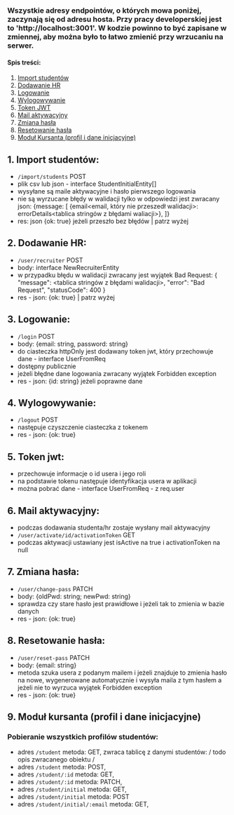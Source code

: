 ### Wszystkie adresy endpointów, o których mowa poniżej, zaczynają się od adresu hosta. Przy pracy developerskiej jest to 'http://localhost:3001'. W kodzie powinno to być zapisane w zmiennej, aby można było to łatwo zmienić przy wrzucaniu na serwer.

#### Spis treści:
1. [Import studentów](#1-import-studentów)
2. [Dodawanie HR](#2-dodawanie-hr)
3. [Logowanie](#3-logowanie)
4. [Wylogowywanie](#4-wylogowywanie)
5. [Token JWT](#5-token-jwt)
6. [Mail aktywacyjny](#6-mail-aktywacyjny)
7. [Zmiana hasła](#7-zmiana-hasła)
8. [Resetowanie hasła](#8-resetowanie-hasła)
9. [Moduł Kursanta (profil i dane inicjacyjne)](#9-moduł-kursanta-profil-i-dane-inicjacyjne)

## 1. Import studentów:

- `/import/students` POST
- plik csv lub json - interface StudentInitialEntity[]
- wysyłane są maile aktywacyjne i hasło pierwszego logowania
- nie są wyrzucane błędy w walidacji tylko w odpowiedzi jest zwracany json:
  {message: [
  {email<email, który nie przeszedł walidacji>: errorDetails<tablica stringów z błędami waliacji>},
  ]}
- res: json {ok: true} jeżeli przeszło bez błędów | patrz wyżej

## 2. Dodawanie HR:

- `/user/recruiter` POST
- body: interface NewRecruiterEntity
- w przypadku błędu w walidacji zwracany jest wyjątek Bad Request:
  {
  "message": <tablica stringów z błędami walidacji>,
  "error": "Bad Request",
  "statusCode": 400
  }
- res - json: {ok: true} | patrz wyżej

## 3. Logowanie:

- `/login` POST
- body: {email: string, password: string}
- do ciasteczka httpOnly jest dodawany token jwt, który przechowuje dane - interface UserFromReq
- dostępny publicznie
- jeżeli błędne dane logowania zwracany wyjątek Forbidden exception
- res - json: {id: string} jeżeli poprawne dane

## 4. Wylogowywanie:

- `/logout` POST
- następuje czyszczenie ciasteczka z tokenem
- res - json: {ok: true}

## 5. Token jwt:

- przechowuje informacje o id usera i jego roli
- na podstawie tokenu następuje identyfikacja usera w aplikacji
- można pobrać dane - interface UserFromReq - z req.user

## 6. Mail aktywacyjny:

- podczas dodawania studenta/hr zostaje wysłany mail aktywacyjny
- `/user/activate/id/activationToken` GET
- podczas aktywacji ustawiany jest isActive na true i activationToken na null

## 7. Zmiana hasła:

- `/user/change-pass` PATCH
- body: {oldPwd: string; newPwd: string}
- sprawdza czy stare hasło jest prawidłowe i jeżeli tak to zmienia w bazie danych
- res - json: {ok: true}

## 8. Resetowanie hasła:

- `/user/reset-pass` PATCH
- body: {email: string}
- metoda szuka usera z podanym mailem i jeżeli znajduje to zmienia hasło na nowe, wygenerowane automatycznie i wysyła maila z tym hasłem a jeżeli nie to wyrzuca wyjątek Forbidden exception
- res - json: {ok: true}

## 9. Moduł kursanta (profil i dane inicjacyjne)

### Pobieranie wszystkich profilów studentów:
- adres `/student` metoda: GET, zwraca tablicę z danymi studentów: / todo opis zwracanego obiektu / 
- adres `/student` metoda: POST,
- adres `/student/:id` metoda: GET,
- adres `/student/:id` metoda: PATCH,
- adres `/student/initial` metoda: GET, 
- adres `/student/initial` metoda: POST
- adres `/student/initial/:email` metoda: GET,



